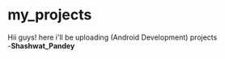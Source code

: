# my_projects
Hii guys! here i'll be uploading (Android Development) projects 
<br>
-<b>Shashwat_Pandey</b>

